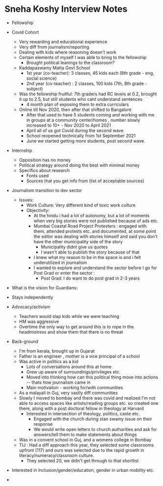 # Sneha Koshy Interview Notes

-   Fellowship 
-   Covid Cohort
	-   Very rewarding and educational experience
	-   Very diff from journalism/reporting
	-   Dealing with kids where reasoning doesn't work
	-   Certain elements of myself I was able to bring to the fellowship
		-   Brought political leanings to the classroom?
	-  Kaddapaswamy Matta Govt School
		- 1st year (co-teacher): 3 classes, 45 kids each (8th grade - eng, social science)
		- 2nd year (co-teacher) : 2 classes, 100 kids (7th, 8th grade - subject)
	- Was the fellowship fruitful: 7th graders had RC levels at 0.2, brought it up to 2.5, but still students who cant understand sentences
		-  4 month plan of exposing them to extra curriculars
	- Online till Nov 2020, then after that shifted to Bangalore
		- After that used to have 5 students coming and working with me in groups at a community center/homes , number slowly increased to 10+ - Nov 2020 to April 2021 
		- April all of us got Covid during the second wave 
		- School reopened technically from 1st September 2021
		- June we started getting more students, post second wave.
- Internship
	- Opposition has no money
	- Political strategy around doing the best with minimal money
	- Specifics about research
		- Fonts used
		- Sources that you get info from (list of acceptable sources) 
- Journalism transition to dev sector
	- Issues: 
		- Work Culture: Very different kind of toxic work culture
		- Objectivity: 
			- At the hindu i had a lot of autonomy, but a lot of moments when very big stories were not published because of ads etc. 
			- Mumbai Coastal Road Project Protesters : engaged with them, attended protests etc. and documented, at some point the editor was dealing with stories himself and said you don't have the other municipality side of the story
				- Municipality didnt give us quotes
				- I wasn't able to publish the story because of that
			- I knew what my reason to be in the space is and i felt underutilized in journalism
			- I wanted to explore and understand the sector before I go for Post Grad or enter the sector : 
				- Post Grad: I do want to do post grad in 2-3 years
- What is the vision for Guardians: 
- Stays independently
- Advocacy/activism
	- Teachers would slap kids while we were teaching 
	- HM was aggressive
	- Overtime the only way to get around this is to rope in the headmistress and show them that there is no threat
- Back-ground 
	- I'm from kerala, brought up in Gujarat
	-  Father is an engineer , mother is a vice principal of a school
	- Was active in politics as a kid
		- Lots of conversations around this at home
		- Grew up aware of surroundings/privileges etc.
		- Moved into thinking how can this political thing move into actions -- thats how journalism came in
		- Main motivaiton - working for/with communities
	- As a malayali in Guj, very vastly diff communities
	- Slowly I moved to bombay and there was covid and realized I'm not able to access spaces like artists/reading groups etc. so created one there, along with a post doctoral fellow in theology at Harvard
		- Interested in intersection of theology, politics, caste etc. 
			- Engaged with the church during stan swamy issue on their response
			- We would write open letters to church authorities and ask for answers/tell them to make statements about things
	- Was in a convent school in Guj, and a womens college in Bombay
	- TIJ : Had a diff approach this year, they selected some classrooms upfront (117) and ours was selected due to the rapid growth in literacy/numeracy/classroom culture. 
		- They selected 20, we didn't get through to that shortlist

- Interested in Inclusion/gender/education, gender in urban mobility etc. 
- 